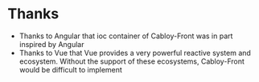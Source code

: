 # Thanks

- Thanks to Angular that ioc container of Cabloy-Front was in part inspired by Angular
- Thanks to Vue that Vue provides a very powerful reactive system and ecosystem. Without the support of these ecosystems, Cabloy-Front would be difficult to implement
